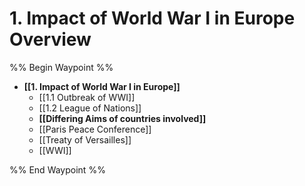 # 1. Impact of World War I in Europe Overview
%% Begin Waypoint %%
- **[[1. Impact of World War I in Europe]]**
	- [[1.1 Outbreak of WWI]]
	- [[1.2 League of Nations]]
	- **[[Differing Aims of countries involved]]**
	- [[Paris Peace Conference]]
	- [[Treaty of Versailles]]
	- [[WWI]]

%% End Waypoint %%
